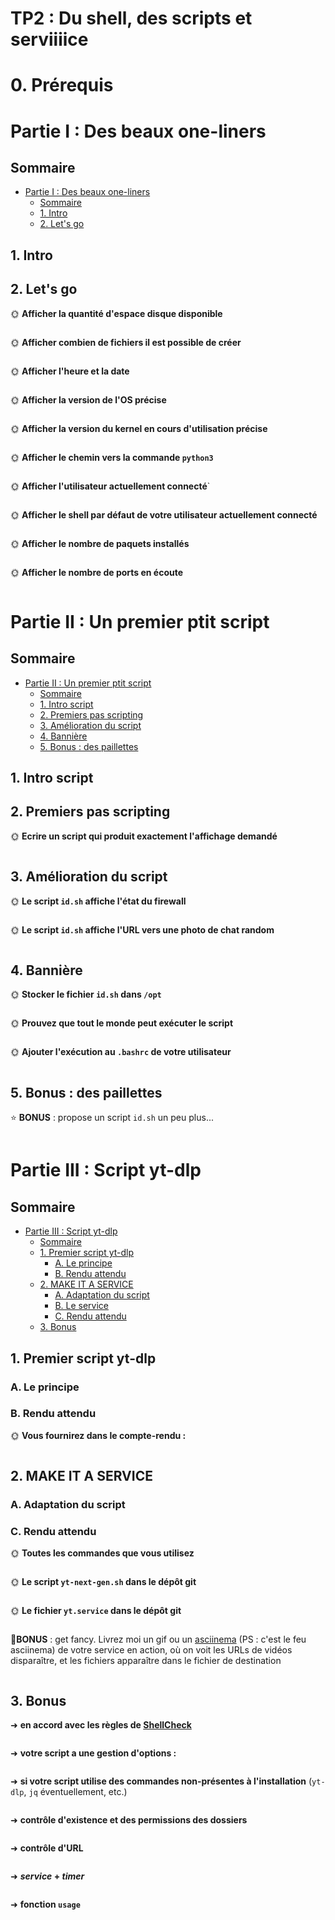 # TP2 : Du shell, des scripts et serviiiice

# 0. Prérequis

# Partie I : Des beaux one-liners

## Sommaire

- [Partie I : Des beaux one-liners](#partie-i--des-beaux-one-liners)
  - [Sommaire](#sommaire)
  - [1. Intro](#1-intro)
  - [2. Let's go](#2-lets-go)

## 1. Intro

## 2. Let's go

🌞 **Afficher la quantité d'espace disque disponible**

```bash

```

🌞 **Afficher combien de fichiers il est possible de créer**

```bash

```

🌞 **Afficher l'heure et la date**

```bash

```

🌞 **Afficher la version de l'OS précise**

```bash

```

🌞 **Afficher la version du kernel en cours d'utilisation précise**

```bash

```

🌞 **Afficher le chemin vers la commande `python3`**

```bash

```

🌞 **Afficher l'utilisateur actuellement connecté**`

```bash

```

🌞 **Afficher le shell par défaut de votre utilisateur actuellement connecté**

```bash

```

🌞 **Afficher le nombre de paquets installés**

```bash

```

🌞 **Afficher le nombre de ports en écoute**

```bash

```

# Partie II : Un premier ptit script

## Sommaire

- [Partie II : Un premier ptit script](#partie-ii--un-premier-ptit-script)
  - [Sommaire](#sommaire)
  - [1. Intro script](#1-intro-script)
  - [2. Premiers pas scripting](#2-premiers-pas-scripting)
  - [3. Amélioration du script](#3-amélioration-du-script)
  - [4. Bannière](#4-bannière)
  - [5. Bonus : des paillettes](#5-bonus--des-paillettes)

## 1. Intro script

## 2. Premiers pas scripting

🌞 **Ecrire un script qui produit exactement l'affichage demandé**

```bash

```

## 3. Amélioration du script

🌞 **Le script `id.sh` affiche l'état du firewall**

```bash

```

🌞 **Le script `id.sh` affiche l'URL vers une photo de chat random**

```bash

```

## 4. Bannière

🌞 **Stocker le fichier `id.sh` dans `/opt`**

```bash

```

🌞 **Prouvez que tout le monde peut exécuter le script**

```bash

```

🌞 **Ajouter l'exécution au `.bashrc` de votre utilisateur**

```bash

```

## 5. Bonus : des paillettes

⭐ **BONUS** : propose un script `id.sh` un peu plus...

```bash

```

# Partie III : Script yt-dlp

## Sommaire

- [Partie III : Script yt-dlp](#partie-iii--script-yt-dlp)
  - [Sommaire](#sommaire)
  - [1. Premier script yt-dlp](#1-premier-script-yt-dlp)
    - [A. Le principe](#a-le-principe)
    - [B. Rendu attendu](#b-rendu-attendu)
  - [2. MAKE IT A SERVICE](#2-make-it-a-service)
    - [A. Adaptation du script](#a-adaptation-du-script)
    - [B. Le service](#b-le-service)
    - [C. Rendu attendu](#c-rendu-attendu)
  - [3. Bonus](#3-bonus)

## 1. Premier script yt-dlp

### A. Le principe

### B. Rendu attendu

🌞 **Vous fournirez dans le compte-rendu :**

```bash

```

## 2. MAKE IT A SERVICE

### A. Adaptation du script

### C. Rendu attendu

🌞 **Toutes les commandes que vous utilisez**

```bash

```

🌞 **Le script `yt-next-gen.sh` dans le dépôt git**

```bash

```

🌞 **Le fichier `yt.service` dans le dépôt git**

```bash

```

🌟**BONUS** : get fancy. Livrez moi un gif ou un [asciinema](https://asciinema.org/) (PS : c'est le feu asciinema) de votre service en action, où on voit les URLs de vidéos disparaître, et les fichiers apparaître dans le fichier de destination

```bash

```

## 3. Bonus

➜ **en accord avec les règles de [ShellCheck](https://www.shellcheck.net/)**

```bash

```

➜ **votre script a une gestion d'options :**

```bash

```

➜ **si votre script utilise des commandes non-présentes à l'installation** (`yt-dlp`, `jq` éventuellement, etc.)

```bash

```

➜  **contrôle d'existence et des permissions des dossiers**

```bash

```

➜ **contrôle d'URL**

```bash

```

➜ ***service* + *timer***

```bash

```

➜  **fonction `usage`**

```bash

```